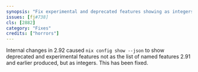 ```yaml
---
synopsis: "Fix experimental and deprecated features showing as integers in `nix config show --json`"
issues: [fj#738]
cls: [2882]
category: "Fixes"
credits: ["horrors"]
---
```


Internal changes in 2.92 caused `nix config show --json` to show deprecated and experimental features not as the list of named features 2.91 and earlier produced, but as integers. This has been fixed.

